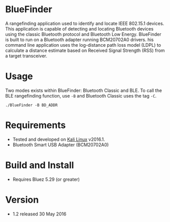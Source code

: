 # BlueFinder
A rangefinding application used to identify and locate IEEE 802.15.1 devices. This application is capable of detecting and locating Bluetooth devices using the classic Bluetooth protocol and Bluetooth Low Energy. BlueFinder is built to run on a Bluetooth adapter running BCM20702A0 drivers. his command line application uses the log-distance path loss model (LDPL) to calculate a distance estimate based on Received Signal Strength (RSS) from a target transceiver.

# Usage
Two modes exists within BlueFinder: Bluetooth Classic and BLE. To call the BLE rangefinding function, use ```-B``` and Bluetooth Classic uses the tag ```-C```.

```./BlueFinder -B BD_ADDR```

# Requirements
- Tested and developed on [Kali Linux](https://www.kali.org/) v2016.1.
- Bluetooth Smart USB Adapter (BCM20702A0)

# Build and Install
- Requires Bluez 5.29 (or greater)

# Version
- 1.2 released 30 May 2016
